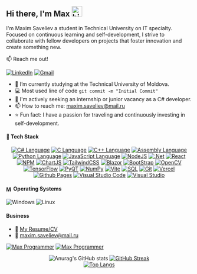 ## Hi there, I'm Max <img src="https://user-images.githubusercontent.com/1303154/88677602-1635ba80-d120-11ea-84d8-d263ba5fc3c0.gif" width="28px" height="28px" alt="hi">
<p>I'm Maxim Saveliev a student in Technical University on IT specialty. Focused on continuous learning and self-development, I strive to collaborate with fellow developers on projects that foster innovation and create something new.</p>

:mailbox: Reach me out!

[![LinkedIn](https://img.shields.io/badge/Max-%230077B5.svg?style=for-the-badge&logo=linkedin&logoColor=white)](http://www.linkedin.com/in/maxim-saveliev-796358281)
[![Gmail](https://img.shields.io/badge/Max%20Mail-D14836?style=for-the-badge&logo=gmail&logoColor=white)](mailto:maxim.saveliev@mail.ru)

- 🔭 I’m currently studying at the Technical University of Moldova.
- :computer: Most used line of code `git commit -m "Initial Commit"`
- 🤔 I'm actively seeking an internship or junior vacancy as a C# developer.
- 📫 How to reach me: maxim.saveliev@mail.ru
- ⭐ Fun fact: I have a passion for traveling and continuously investing in self-development.

<!--
**MaximSaveliev/MaximSaveliev** is a ✨ _special_ ✨ repository because its `README.md` (this file) appears on your GitHub profile.

Here are some ideas to get you started:

- 🔭 I’m currently working on ...
- 🌱 I’m currently learning ...
- 👯 I’m looking to collaborate on ...
- 🤔 I’m looking for help with ...
- 💬 Ask me about ...
- 📫 How to reach me: ...
- 😄 Pronouns: ...
- ⚡ Fun fact: ...
-->

#### 🥷 Tech Stack
<div align="center">
  
  <!--<img alt="C# Language" src="https://img.shields.io/badge/-C%23-gray.svg?colorA=655BE1&colorB=4F44D6&style=for-the-badge&logo=c-sharp"/>
  <img alt="C Language" src="https://img.shields.io/badge/C-%2300599C.svg?colorA=177bc6&colorB=0065b2&style=for-the-badge&logo=c&logoColor=white"/>
  <img alt="C++ Language" src="https://img.shields.io/badge/C++-%2300599C.svg?colorA=005697&colorB=00427e&style=for-the-badge&logo=c%2B%2B&logoColor=white"/>
  <img alt="Assembly Language" src="https://img.shields.io/badge/ASM-%ASM.svg?colorA=333333&colorB=D14836&style=for-the-badge&logo=asm&logoColor=white"/>
  <img alt="Python Language" src="https://img.shields.io/badge/Python-3670A0?colorA=333333&colorB=3670A0&style=for-the-badge&logo=python&logoColor=ffdd54"/>
  <img alt="JavaScript Language" src="https://img.shields.io/badge/JavaScript-F0DB4F?colorA=333333&colorB=F0DB4F&style=for-the-badge&logo=javascript&logoColor=F0DB4F"/>
  <img alt="NodeJS" src="https://img.shields.io/badge/-Nodejs-6DA55F?colorA=333333&colorB=6DA55F&style=for-the-badge&logo=node.js&logoColor=6DA55F"/>
  <img alt="React" src="https://img.shields.io/badge/-React-%2320232a.svg?colorA=333333&colorB=61dafb&style=for-the-badge&logo=react&logoColor=2361DAFB"/>
  <img alt="TailwindCSS" src="https://img.shields.io/badge/TailwindCSS-%2338B2AC.svg?colorA=333333&colorB=36bdfe&style=for-the-badge&logo=tailwind-css&logoColor=36bdfe"/>-->

  <a href="https://learn.microsoft.com/en-us/dotnet/csharp/" target="_blank"><img alt="C# Language" src="https://img.shields.io/badge/-C%23-gray.svg?colorA=4F44D6&colorB=4F44D6&style=for-the-badge&logo=c-sharp"/></a>
  <a href="https://www.learn-c.org/" target="_blank"><img alt="C Language" src="https://img.shields.io/badge/C-%2300599C.svg?colorA=0065b2&colorB=0065b2&style=for-the-badge&logo=c&logoColor=white"/></a>
  <a href="https://en.cppreference.com/w/" target="_blank"><img alt="C++ Language" src="https://img.shields.io/badge/C++-%2300599C.svg?colorA=005697&colorB=005697&style=for-the-badge&logo=c%2B%2B&logoColor=white"/></a>
  <a href="https://masm32.com/" target="_blank"><img alt="Assembly Language" src="https://img.shields.io/badge/ASM-Assembly-gray.svg?colorA=D14836&colorB=D14836&style=for-the-badge&logo=&logoColor=white"/></a>
  <a href="https://www.python.org/" target="_blank"><img alt="Python Language" src="https://img.shields.io/badge/Python-3670A0?colorA=000000&colorB=000000&style=for-the-badge&logo=python&logoColor=f7cb3f"/></a>
  <a href="https://www.javascripttutorial.net/es6/" target="_blank"><img alt="JavaScript Language" src="https://img.shields.io/badge/JavaScript-F0DB4F?colorA=000000&colorB=000000&style=for-the-badge&logo=javascript&logoColor=f7e018"/></a>
  <a href="https://nodejs.org/en" target="_blank"><img alt="NodeJS" src="https://img.shields.io/badge/-Nodejs-6DA55F?colorA=000000&colorB=000000&style=for-the-badge&logo=node.js&logoColor=6DA55F"/></a>
  <a href="https://dotnet.microsoft.com/en-us/" target="_blank"><img alt=".Net" src="https://img.shields.io/badge/.NET-5C2D91?style=for-the-badge&logo=.net&logoColor=white"/></a>
  <a href="https://legacy.reactjs.org/" target="_blank"><img alt="React" src="https://img.shields.io/badge/-React-%2320232a.svg?colorA=000000&colorB=000000&style=for-the-badge&logo=react&logoColor=2361DAFB"/></a>
  <a href="https://www.npmjs.com/" target="_blank"><img alt="NPM" src="https://img.shields.io/badge/NPM-%23CB3837.svg?style=for-the-badge&logo=npm&logoColor=white"/></a>
  <a href="https://www.chartjs.org/" target="_blank"><img alt="ChartJS" src="https://img.shields.io/badge/chart.js-F5788D.svg?style=for-the-badge&logo=chart.js&logoColor=white"/></a>
  <a href="https://tailwindcss.com/" target="_blank"><img alt="TailwindCSS" src="https://img.shields.io/badge/TailwindCSS-%2338B2AC.svg?colorA=000000&colorB=000000&style=for-the-badge&logo=tailwind-css&logoColor=36bdfe"/></a>
  <a href="https://dotnet.microsoft.com/en-us/apps/aspnet/web-apps/blazor" target="_blank"><img alt="Blazor" src="https://img.shields.io/badge/blazor-%235C2D91.svg?style=for-the-badge&logo=blazor&logoColor=white"/></a>
  <a href="https://getbootstrap.com/" target="_blank"><img alt="BootStrap" src="https://img.shields.io/badge/bootstrap-%238511FA.svg?style=for-the-badge&logo=bootstrap&logoColor=white"/></a>
  <a href="https://opencv.org/" target="_blank"><img alt="OpenCV" src="https://img.shields.io/badge/opencv-%23white.svg?style=for-the-badge&logo=opencv&logoColor=white"/></a>
  <a href="https://www.tensorflow.org/" target="_blank"><img alt="TensorFlow" src="https://img.shields.io/badge/TensorFlow-%23FF6F00.svg?style=for-the-badge&logo=TensorFlow&logoColor=white"/></a>
  <a href="https://www.qt.io/qt-for-python" target="_blank"><img alt="PyQT" src="https://img.shields.io/badge/Qt-%23217346.svg?style=for-the-badge&logo=Qt&logoColor=white"/></a>
  <a href="https://numpy.org/" target="_blank"><img alt="NumPy" src="https://img.shields.io/badge/numpy-%23013243.svg?style=for-the-badge&logo=numpy&logoColor=white"/></a>
  <a href="https://vitejs.dev/" target="_blank"><img alt="Vite" src="https://img.shields.io/badge/vite-%23646CFF.svg?style=for-the-badge&logo=vite&logoColor=white"/></a>
  <a href="https://learn.microsoft.com/en-us/sql/?view=sql-server-ver16" target="_blank"><img alt="SQL" src="https://img.shields.io/badge/SQL-CC2927?style=for-the-badge&logo=microsoft%20sql%20server&logoColor=white"/></a>
  <a href="https://git-scm.com/" target="_blank"><img alt="Git" src="https://img.shields.io/badge/git-%23F05033.svg?style=for-the-badge&logo=git&logoColor=white"/></a>
  <a href="https://vercel.com/" target="_blank"><img alt="Vercel" src="https://img.shields.io/badge/vercel-%23000000.svg?style=for-the-badge&logo=vercel&logoColor=white"/></a>
  <a href="https://pages.github.com/" target="_blank"><img alt="Github Pages" src="https://img.shields.io/badge/github%20pages-121013?style=for-the-badge&logo=github&logoColor=white"/></a>
  <a href="https://code.visualstudio.com/" target="_blank"><img alt="Visual Studio Code" src="https://img.shields.io/badge/Visual%20Studio%20Code-0078d7.svg?style=for-the-badge&logo=visual-studio-code&logoColor=white"/></a>
  <a href="https://visualstudio.microsoft.com/" target="_blank"><img alt="Visual Studio" src="https://img.shields.io/badge/Visual%20Studio-5C2D91.svg?style=for-the-badge&logo=visual-studio&logoColor=white"/></a>
  
</div>

#### <img alt="Man Technologist" src="https://github.com/MaximSaveliev/MaximSaveliev/assets/60519187/c15b1d6a-59f3-4342-b03b-e0b895d8d26a" width="16px" height="16px" align="center"/> Operating Systems
<div>

  <img alt="Windows" src="https://img.shields.io/badge/Windows-%230079d5.svg?style=for-the-badge&logo=Windows%2011&logoColor=white"/>
  <img alt="Linux" src="https://img.shields.io/badge/Linux-FCC624?style=for-the-badge&logo=linux&logoColor=black"/>
  
</div>

#### Business 
- :paperclip: [My Resume/CV](https://github.com/MaximSaveliev/MaximSaveliev/blob/main/MyResume_2023.pdf)
- :email: [maxim.saveliev@mail.ru](mailto:maxim.saveliev@mail.ru)

<a href="https://github.com/MaximSaveliev" target="_blank"><img alt="Max Programmer" src="https://komarev.com/ghpvc/?username=MaximSaveliev&style=flat-square&label=Views&color=000000"/></a>
<a href="https://github.com/MaximSaveliev" target="_blank"><img alt="Max Programmer" src="https://badges.pufler.dev/visits/char-al/maximsaveliev?color=black&logo=github&style=flat-square"/></a>

<div align="center">
  
![Anurag's GitHub stats](https://github-readme-stats.vercel.app/api?username=MaximSaveliev&show_icons=true&theme=tokyonight&card_width=500)
[![GitHub Streak](http://github-readme-streak-stats.herokuapp.com?user=MaximSaveliev&theme=dark)](https://github.com/MaximSaveliev)
<br/>
[![Top Langs](https://github-readme-stats.vercel.app/api/top-langs/?username=MaximSaveliev&layout=compact&card_width=500&theme=tokyonight&card_height=450)](https://github.com/MaximSaveliev)
</div>
